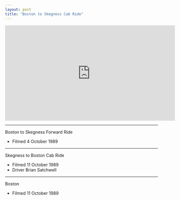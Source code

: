 ```yaml
---
layout: post
title: "Boston to Skegness Cab Ride"
---
```


<iframe width="560" height="315" src="https://www.youtube.com/embed/j4AgoR1_S8g" title="Boston to Skegness Cab Ride" frameBorder="0" allow="accelerometer; autoplay; clipboard-write; encrypted-media; gyroscope; picture-in-picture; web-share" allowFullScreen></iframe>

---

Boston to Skegness Forward Ride

- Filmed 4 October 1989

---

Skegness to Boston Cab Ride

- Filmed 11 October 1989
- Driver Brian Satchwell

---

Boston

- Filmed 11 October 1989
